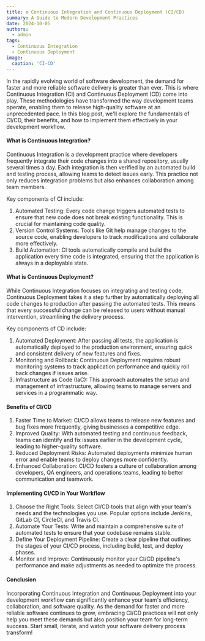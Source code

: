 ```yaml
---
title: ⚙️ Continuous Integration and Continuous Deployment (CI/CD)
summary: A Guide to Modern Development Practices
date: 2024-10-05
authors:
  - admin
tags:
  - Continuous Integration
  - Continuous Deployment
image:
  caption: 'CI-CD'
---
```


In the rapidly evolving world of software development, the demand for faster and more reliable software delivery is greater than ever. This is where Continuous Integration (CI) and Continuous Deployment (CD) come into play. These methodologies have transformed the way development teams operate, enabling them to release high-quality software at an unprecedented pace. In this blog post, we'll explore the fundamentals of CI/CD, their benefits, and how to implement them effectively in your development workflow.

#### What is Continuous Integration?

Continuous Integration is a development practice where developers frequently integrate their code changes into a shared repository, usually several times a day. Each integration is then verified by an automated build and testing process, allowing teams to detect issues early. This practice not only reduces integration problems but also enhances collaboration among team members.

Key components of CI include:
1. Automated Testing: Every code change triggers automated tests to ensure that new code does not break existing functionality. This is crucial for maintaining code quality.
2. Version Control Systems: Tools like Git help manage changes to the source code, enabling developers to track modifications and collaborate more effectively.
3. Build Automation: CI tools automatically compile and build the application every time code is integrated, ensuring that the application is always in a deployable state.

#### What is Continuous Deployment?

While Continuous Integration focuses on integrating and testing code, Continuous Deployment takes it a step further by automatically deploying all code changes to production after passing the automated tests. This means that every successful change can be released to users without manual intervention, streamlining the delivery process.

Key components of CD include:
1. Automated Deployment: After passing all tests, the application is automatically deployed to the production environment, ensuring quick and consistent delivery of new features and fixes.
2. Monitoring and Rollback: Continuous Deployment requires robust monitoring systems to track application performance and quickly roll back changes if issues arise.
3. Infrastructure as Code (IaC): This approach automates the setup and management of infrastructure, allowing teams to manage servers and services in a programmatic way.

#### Benefits of CI/CD

1. Faster Time to Market: CI/CD allows teams to release new features and bug fixes more frequently, giving businesses a competitive edge.
2. Improved Quality: With automated testing and continuous feedback, teams can identify and fix issues earlier in the development cycle, leading to higher-quality software.
3. Reduced Deployment Risks: Automated deployments minimize human error and enable teams to deploy changes more confidently.
4. Enhanced Collaboration: CI/CD fosters a culture of collaboration among developers, QA engineers, and operations teams, leading to better communication and teamwork.

#### Implementing CI/CD in Your Workflow

1. Choose the Right Tools: Select CI/CD tools that align with your team's needs and the technologies you use. Popular options include Jenkins, GitLab CI, CircleCI, and Travis CI.
2. Automate Your Tests: Write and maintain a comprehensive suite of automated tests to ensure that your codebase remains stable.
3. Define Your Deployment Pipeline: Create a clear pipeline that outlines the stages of your CI/CD process, including build, test, and deploy phases.
4. Monitor and Improve: Continuously monitor your CI/CD pipeline's performance and make adjustments as needed to optimize the process.

#### Conclusion

Incorporating Continuous Integration and Continuous Deployment into your development workflow can significantly enhance your team's efficiency, collaboration, and software quality. As the demand for faster and more reliable software continues to grow, embracing CI/CD practices will not only help you meet these demands but also position your team for long-term success. Start small, iterate, and watch your software delivery process transform!
